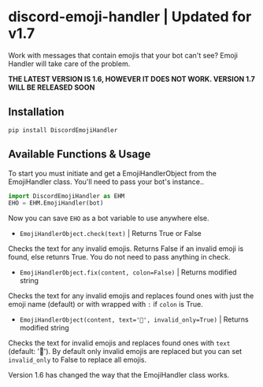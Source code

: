 # discord-emoji-handler | **Updated for v1.7**
Work with messages that contain emojis that your bot can't see? Emoji Handler will take care of the problem.

**THE LATEST VERSION IS 1.6, HOWEVER IT DOES NOT WORK. VERSION 1.7 WILL BE RELEASED SOON**

## Installation
`pip install DiscordEmojiHandler`

## Available Functions & Usage 
To start you must initiate and get a EmojiHandlerObject from the EmojiHandler class.
You'll need to pass your bot's instance..

```py
import DiscordEmojiHandler as EHM
EHO = EHM.EmojiHandler(bot)
```
Now you can save `EHO` as a bot variable to use anywhere else.

- ```EmojiHandlerObject.check(text)``` | Returns True or False

Checks the text for any invalid emojis. Returns False if an invalid emoji is found, else retunrs True. You do not need to pass anything in check.

- ```EmojiHandlerObject.fix(content, colon=False)``` | Returns modified string

Checks the text for any invalid emojis and replaces found ones with just the emoji name (default) or with wrapped with `:` if `colon` is True.

- ```EmojiHandlerObject(content, text='🤔', invalid_only=True)``` | Returns modified string

Checks the text for invalid emojis and replaces found ones with `text` (default: '🤔'). By default only invalid emojis are replaced but you can set `invalid_only` to False to replace all emojis.


Version 1.6 has changed the way that the EmojiHandler class works.
